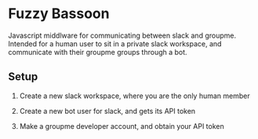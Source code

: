 # Fuzzy Bassoon
Javascript middlware for communicating between slack and groupme. Intended
for a human user to sit in a private slack workspace, and communicate with
their groupme groups through a bot.

## Setup
1. Create a new slack workspace, where you are the only human member

2. Create a new bot user for slack, and gets its API token

3. Make a groupme developer account, and obtain your API token
